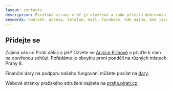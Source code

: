 ```yaml
---
layout: contacts
description: Pirátská strana v XY je otevřená a ráda přivítá dobrovolníky a odpoví na dotazy kritiků.
keywords: kontakt, adresa, telefon, mail, facebook, kde najdu, kde jsou
---
```


## Přidejte se

Zajímá vás co Piráti dělají a jak? Ozvěte se [Aničce Filínové](/lide/anna-filinova) a přijďte k nám na otevřenou schůzi. Pořádáme je obvykle první pondělí na různých místech Prahy 8. 

Finanční dary na podporu našeho fungování můžete posílat na [dary](https://dary.pirati.cz).

Webové stránky pražského sdružení najdete na [praha.pirati.cz](https://praha.pirati.cz/).
